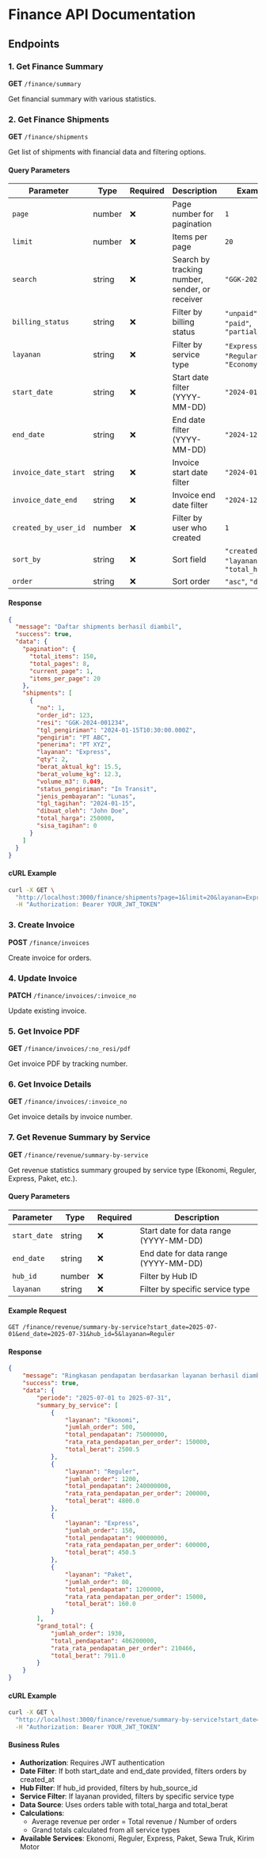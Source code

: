 # Finance API Documentation

## Endpoints

### 1. Get Finance Summary
**GET** `/finance/summary`

Get financial summary with various statistics.

### 2. Get Finance Shipments
**GET** `/finance/shipments`

Get list of shipments with financial data and filtering options.

#### Query Parameters
| Parameter | Type | Required | Description | Example |
|-----------|------|----------|-------------|---------|
| `page` | number | ❌ | Page number for pagination | `1` |
| `limit` | number | ❌ | Items per page | `20` |
| `search` | string | ❌ | Search by tracking number, sender, or receiver | `"GGK-2024"` |
| `billing_status` | string | ❌ | Filter by billing status | `"unpaid"`, `"paid"`, `"partial_paid"` |
| `layanan` | string | ❌ | Filter by service type | `"Express"`, `"Regular"`, `"Economy"` |
| `start_date` | string | ❌ | Start date filter (YYYY-MM-DD) | `"2024-01-01"` |
| `end_date` | string | ❌ | End date filter (YYYY-MM-DD) | `"2024-12-31"` |
| `invoice_date_start` | string | ❌ | Invoice start date filter | `"2024-01-01"` |
| `invoice_date_end` | string | ❌ | Invoice end date filter | `"2024-12-31"` |
| `created_by_user_id` | number | ❌ | Filter by user who created | `1` |
| `sort_by` | string | ❌ | Sort field | `"created_at"`, `"layanan"`, `"total_harga"` |
| `order` | string | ❌ | Sort order | `"asc"`, `"desc"` |

#### Response
```json
{
  "message": "Daftar shipments berhasil diambil",
  "success": true,
  "data": {
    "pagination": {
      "total_items": 150,
      "total_pages": 8,
      "current_page": 1,
      "items_per_page": 20
    },
    "shipments": [
      {
        "no": 1,
        "order_id": 123,
        "resi": "GGK-2024-001234",
        "tgl_pengiriman": "2024-01-15T10:30:00.000Z",
        "pengirim": "PT ABC",
        "penerima": "PT XYZ",
        "layanan": "Express",
        "qty": 2,
        "berat_aktual_kg": 15.5,
        "berat_volume_kg": 12.3,
        "volume_m3": 0.049,
        "status_pengiriman": "In Transit",
        "jenis_pembayaran": "Lunas",
        "tgl_tagihan": "2024-01-15",
        "dibuat_oleh": "John Doe",
        "total_harga": 250000,
        "sisa_tagihan": 0
      }
    ]
  }
}
```

#### cURL Example
```bash
curl -X GET \
  "http://localhost:3000/finance/shipments?page=1&limit=20&layanan=Express&billing_status=paid&sort_by=layanan&order=asc" \
  -H "Authorization: Bearer YOUR_JWT_TOKEN"
```

### 3. Create Invoice
**POST** `/finance/invoices`

Create invoice for orders.

### 4. Update Invoice
**PATCH** `/finance/invoices/:invoice_no`

Update existing invoice.

### 5. Get Invoice PDF
**GET** `/finance/invoices/:no_resi/pdf`

Get invoice PDF by tracking number.

### 6. Get Invoice Details
**GET** `/finance/invoices/:invoice_no`

Get invoice details by invoice number.

### 7. Get Revenue Summary by Service
**GET** `/finance/revenue/summary-by-service`

Get revenue statistics summary grouped by service type (Ekonomi, Reguler, Express, Paket, etc.).

#### Query Parameters
| Parameter | Type | Required | Description |
|-----------|------|----------|-------------|
| `start_date` | string | ❌ | Start date for data range (YYYY-MM-DD) |
| `end_date` | string | ❌ | End date for data range (YYYY-MM-DD) |
| `hub_id` | number | ❌ | Filter by Hub ID |
| `layanan` | string | ❌ | Filter by specific service type |

#### Example Request
```
GET /finance/revenue/summary-by-service?start_date=2025-07-01&end_date=2025-07-31&hub_id=5&layanan=Reguler
```

#### Response
```json
{
    "message": "Ringkasan pendapatan berdasarkan layanan berhasil diambil",
    "success": true,
    "data": {
        "periode": "2025-07-01 to 2025-07-31",
        "summary_by_service": [
            {
                "layanan": "Ekonomi",
                "jumlah_order": 500,
                "total_pendapatan": 75000000,
                "rata_rata_pendapatan_per_order": 150000,
                "total_berat": 2500.5
            },
            {
                "layanan": "Reguler",
                "jumlah_order": 1200,
                "total_pendapatan": 240000000,
                "rata_rata_pendapatan_per_order": 200000,
                "total_berat": 4800.0
            },
            {
                "layanan": "Express",
                "jumlah_order": 150,
                "total_pendapatan": 90000000,
                "rata_rata_pendapatan_per_order": 600000,
                "total_berat": 450.5
            },
            {
                "layanan": "Paket",
                "jumlah_order": 80,
                "total_pendapatan": 1200000,
                "rata_rata_pendapatan_per_order": 15000,
                "total_berat": 160.0
            }
        ],
        "grand_total": {
            "jumlah_order": 1930,
            "total_pendapatan": 406200000,
            "rata_rata_pendapatan_per_order": 210466,
            "total_berat": 7911.0
        }
    }
}
```

#### cURL Example
```bash
curl -X GET \
  "http://localhost:3000/finance/revenue/summary-by-service?start_date=2025-07-01&end_date=2025-07-31&hub_id=5" \
  -H "Authorization: Bearer YOUR_JWT_TOKEN"
```

#### Business Rules
- **Authorization**: Requires JWT authentication
- **Date Filter**: If both start_date and end_date provided, filters orders by created_at
- **Hub Filter**: If hub_id provided, filters by hub_source_id
- **Service Filter**: If layanan provided, filters by specific service type
- **Data Source**: Uses orders table with total_harga and total_berat
- **Calculations**: 
  - Average revenue per order = Total revenue / Number of orders
  - Grand totals calculated from all service types
- **Available Services**: Ekonomi, Reguler, Express, Paket, Sewa Truk, Kirim Motor 